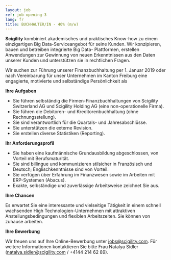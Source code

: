 ```yaml
---
layout: job
ref: job-opening-3
lang: fr
title: BUCHHALTER/IN - 40% (m/w)
---
```


<b>Scigility</b> kombiniert akademisches und praktisches Know-how zu einem einzigartigen Big Data-Serviceangebot für seine Kunden. Wir konzipieren, bauen und betreiben integrierte Big Data- Plattformen, erstellen Anwendungen zur Gewinnung von neuen Erkenntnissen aus den Daten unserer Kunden und unterstützen sie in rechtlichen Fragen. 

Wir suchen zur Führung unserer Finanzbuchhaltung per 1. Januar 2019 oder nach Vereinbarung für unser Unternehmen im Kanton Freiburg eine engagierte, motivierte und selbständige Persönlichkeit als


<b>Ihre Aufgaben</b>

* Sie führen selbständig die Firmen-Finanzbuchhaltungen von Scigility Switzerland AG und Scigility Holding AG (eine non-operationelle Firma). 
* Sie führen die Debitoren- und Kreditorenbuchhaltung (ohne Rechnungsstellung).
* Sie sind verantwortlich für die Quartals- und Jahresabschlüsse.  
* Sie unterstützen die externe Revision.
* Sie erstellen diverse Statistiken (Reporting).


<b>Ihr Anforderungsprofil</b>

* Sie haben eine kaufmännische Grundausbildung abgeschlossen, von Vorteil mit Berufsmaturität. 
* Sie sind billingue und kommunizieren stilsicher in Französisch und Deutsch; Englischkenntnisse sind von Vorteil.
* Sie verfügen über Erfahrung im Finanzwesen sowie im Arbeiten mit ERP-Systemen (Abacus).
* Exakte, selbständige und zuverlässige Arbeitsweise zeichnet Sie aus.


<b>Ihre Chancen</b>

Es erwartet Sie eine interessante und vielseitige Tätigkeit in einem schnell wachsenden High Technologien-Unternehmen mit attraktiven Anstellungsbedingungen und flexiblen Arbeitszeiten. Sie können von zuhause arbeiten.

<b>Ihre Bewerbung</b>

Wir freuen uns auf Ihre Online-Bewerbung unter jobs@scigility.com. Für weitere Informationen kontaktieren Sie bitte Frau Natalya Sidler (natalya.sidler@scigility.com / +4144 214 62 89).